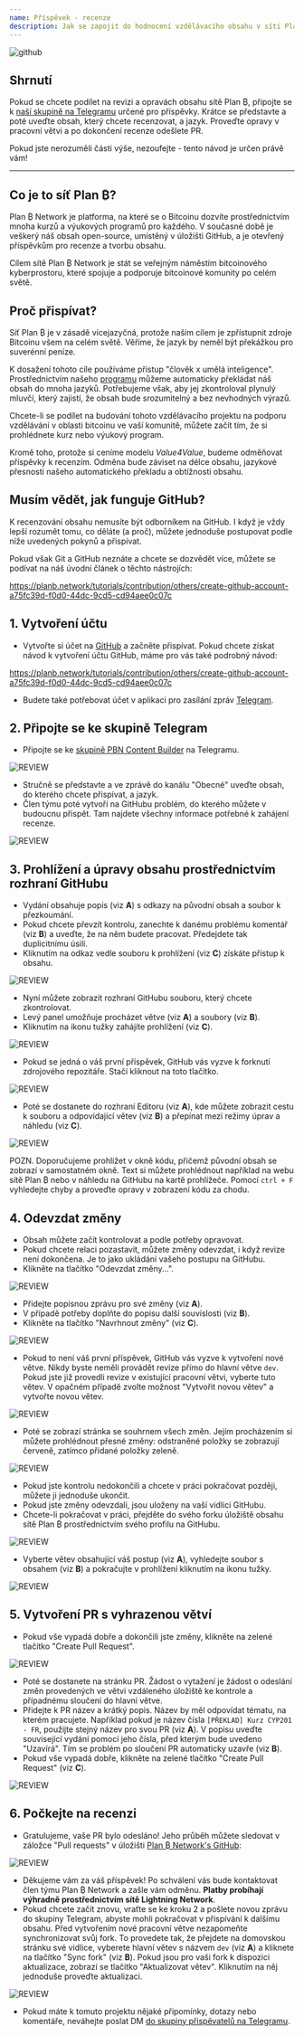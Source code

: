 ```yaml
---
name: Příspěvek - recenze
description: Jak se zapojit do hodnocení vzdělávacího obsahu v síti Plan ₿?
---
```

![github](assets/cover.webp)

## Shrnutí

Pokud se chcete podílet na revizi a opravách obsahu sítě Plan ₿, připojte se k [naší skupině na Telegramu](https://t.me/PlanBNetwork_ContentBuilder) určené pro příspěvky. Krátce se představte a poté uveďte obsah, který chcete recenzovat, a jazyk. Proveďte opravy v pracovní větvi a po dokončení recenze odešlete PR.

Pokud jste nerozuměli části výše, nezoufejte - tento návod je určen právě vám!

---
## Co je to síť Plan ₿?

Plan ₿ Network je platforma, na které se o Bitcoinu dozvíte prostřednictvím mnoha kurzů a výukových programů pro každého. V současné době je veškerý náš obsah open-source, umístěný v úložišti GitHub, a je otevřený příspěvkům pro recenze a tvorbu obsahu.

Cílem sítě Plan ₿ Network je stát se veřejným náměstím bitcoinového kyberprostoru, které spojuje a podporuje bitcoinové komunity po celém světě.

## Proč přispívat?

Síť Plan ₿ je v zásadě vícejazyčná, protože naším cílem je zpřístupnit zdroje Bitcoinu všem na celém světě. Věříme, že jazyk by neměl být překážkou pro suverénní peníze.

K dosažení tohoto cíle používáme přístup "člověk x umělá inteligence". Prostřednictvím našeho [programu](https://github.com/Asi0Flammeus/LLM-Translator) můžeme automaticky překládat náš obsah do mnoha jazyků. Potřebujeme však, aby jej zkontroloval plynulý mluvčí, který zajistí, že obsah bude srozumitelný a bez nevhodných výrazů.

Chcete-li se podílet na budování tohoto vzdělávacího projektu na podporu vzdělávání v oblasti bitcoinu ve vaší komunitě, můžete začít tím, že si prohlédnete kurz nebo výukový program.

Kromě toho, protože si ceníme modelu *Value4Value*, budeme odměňovat příspěvky k recenzím. Odměna bude záviset na délce obsahu, jazykové přesnosti našeho automatického překladu a obtížnosti obsahu.

## Musím vědět, jak funguje GitHub?

K recenzování obsahu nemusíte být odborníkem na GitHub. I když je vždy lepší rozumět tomu, co děláte (a proč), můžete jednoduše postupovat podle níže uvedených pokynů a přispívat.

Pokud však Git a GitHub neznáte a chcete se dozvědět více, můžete se podívat na náš úvodní článek o těchto nástrojích:

https://planb.network/tutorials/contribution/others/create-github-account-a75fc39d-f0d0-44dc-9cd5-cd94aee0c07c

## 1. Vytvoření účtu


- Vytvořte si účet na [GitHub](https://github.com/) a začněte přispívat. Pokud chcete získat návod k vytvoření účtu GitHub, máme pro vás také podrobný návod:

https://planb.network/tutorials/contribution/others/create-github-account-a75fc39d-f0d0-44dc-9cd5-cd94aee0c07c

- Budete také potřebovat účet v aplikaci pro zasílání zpráv [Telegram](https://telegram.org/).

## 2. Připojte se ke skupině Telegram


- Připojte se ke [skupině PBN Content Builder](https://t.me/PlanBNetwork_ContentBuilder) na Telegramu.

![REVIEW](assets/fr/01.webp)


- Stručně se představte a ve zprávě do kanálu "Obecné" uveďte obsah, do kterého chcete přispívat, a jazyk.
- Člen týmu poté vytvoří na GitHubu problém, do kterého můžete v budoucnu přispět. Tam najdete všechny informace potřebné k zahájení recenze.

![REVIEW](assets/fr/02.webp)

## 3. Prohlížení a úpravy obsahu prostřednictvím rozhraní GitHubu


- Vydání obsahuje popis (viz **A**) s odkazy na původní obsah a soubor k přezkoumání.
- Pokud chcete převzít kontrolu, zanechte k danému problému komentář (viz **B**) a uveďte, že na něm budete pracovat. Předejdete tak duplicitnímu úsilí.
- Kliknutím na odkaz vedle souboru k prohlížení (viz **C**) získáte přístup k obsahu.

![REVIEW](assets/fr/03.webp)


- Nyní můžete zobrazit rozhraní GitHubu souboru, který chcete zkontrolovat.
- Levý panel umožňuje procházet větve (viz **A**) a soubory (viz **B**).
- Kliknutím na ikonu tužky zahájíte prohlížení (viz **C**).

![REVIEW](assets/fr/04.webp)


- Pokud se jedná o váš první příspěvek, GitHub vás vyzve k forknutí zdrojového repozitáře. Stačí kliknout na toto tlačítko.

![REVIEW](assets/fr/05.webp)


- Poté se dostanete do rozhraní Editoru (viz **A**), kde můžete zobrazit cestu k souboru a odpovídající větev (viz **B**) a přepínat mezi režimy úprav a náhledu (viz **C**).

![REVIEW](assets/fr/06.webp)

POZN. Doporučujeme prohlížet v okně kódu, přičemž původní obsah se zobrazí v samostatném okně. Text si můžete prohlédnout například na webu sítě Plan ₿ nebo v náhledu na GitHubu na kartě prohlížeče. Pomocí `ctrl + F` vyhledejte chyby a proveďte opravy v zobrazení kódu za chodu.

## 4. Odevzdat změny


- Obsah můžete začít kontrolovat a podle potřeby opravovat.
- Pokud chcete relaci pozastavit, můžete změny odevzdat, i když revize není dokončena. Je to jako ukládání vašeho postupu na GitHubu.
- Klikněte na tlačítko "Odevzdat změny...".

![REVIEW](assets/fr/07.webp)


- Přidejte popisnou zprávu pro své změny (viz **A**).
- V případě potřeby doplňte do popisu další souvislosti (viz **B**).
- Klikněte na tlačítko "Navrhnout změny" (viz **C**).

![REVIEW](assets/fr/08.webp)


- Pokud to není váš první příspěvek, GitHub vás vyzve k vytvoření nové větve. Nikdy byste neměli provádět revize přímo do hlavní větve `dev`. Pokud jste již provedli revize v existující pracovní větvi, vyberte tuto větev. V opačném případě zvolte možnost "Vytvořit novou větev" a vytvořte novou větev.

![REVIEW](assets/fr/13.webp)


- Poté se zobrazí stránka se souhrnem všech změn. Jejím procházením si můžete prohlédnout přesné změny: odstraněné položky se zobrazují červeně, zatímco přidané položky zeleně.

![REVIEW](assets/fr/09.webp)


- Pokud jste kontrolu nedokončili a chcete v práci pokračovat později, můžete ji jednoduše ukončit.
- Pokud jste změny odevzdali, jsou uloženy na vaší vidlici GitHubu.
- Chcete-li pokračovat v práci, přejděte do svého forku úložiště obsahu sítě Plan ₿ prostřednictvím svého profilu na GitHubu.

![REVIEW](assets/fr/14.webp)


- Vyberte větev obsahující váš postup (viz **A**), vyhledejte soubor s obsahem (viz **B**) a pokračujte v prohlížení kliknutím na ikonu tužky.

![REVIEW](assets/fr/15.webp)

## 5. Vytvoření PR s vyhrazenou větví


- Pokud vše vypadá dobře a dokončili jste změny, klikněte na zelené tlačítko "Create Pull Request".

![REVIEW](assets/fr/10.webp)


- Poté se dostanete na stránku PR. Žádost o vytažení je žádost o odeslání změn provedených ve větvi vzdáleného úložiště ke kontrole a případnému sloučení do hlavní větve.
- Přidejte k PR název a krátký popis. Název by měl odpovídat tématu, na kterém pracujete. Například pokud je název čísla `[PŘEKLAD] Kurz CYP201 - FR`, použijte stejný název pro svou PR (viz **A**). V popisu uveďte související vydání pomocí jeho čísla, před kterým bude uvedeno "Uzavírá". Tím se problém po sloučení PR automaticky uzavře (viz **B**).
- Pokud vše vypadá dobře, klikněte na zelené tlačítko "Create Pull Request" (viz **C**).

![REVIEW](assets/fr/11.webp)

## 6. Počkejte na recenzi


- Gratulujeme, vaše PR bylo odesláno! Jeho průběh můžete sledovat v záložce "Pull requests" v úložišti [Plan ₿ Network's GitHub](https://github.com/PlanB-Network/bitcoin-educational-content/pulls):

![REVIEW](assets/fr/12.webp)


- Děkujeme vám za váš příspěvek! Po schválení vás bude kontaktovat člen týmu Plan ₿ Network a zašle vám odměnu. **Platby probíhají výhradně prostřednictvím sítě Lightning Network**.
- Pokud chcete začít znovu, vraťte se ke kroku 2 a pošlete novou zprávu do skupiny Telegram, abyste mohli pokračovat v přispívání k dalšímu obsahu. Před vytvořením nové pracovní větve nezapomeňte synchronizovat svůj fork. To provedete tak, že přejdete na domovskou stránku své vidlice, vyberete hlavní větev s názvem `dev` (viz **A**) a kliknete na tlačítko "Sync fork" (viz **B**). Pokud jsou pro vaši fork k dispozici aktualizace, zobrazí se tlačítko "Aktualizovat větev". Kliknutím na něj jednoduše proveďte aktualizaci.

![REVIEW](assets/fr/16.webp)


- Pokud máte k tomuto projektu nějaké připomínky, dotazy nebo komentáře, neváhejte poslat DM [do skupiny přispěvatelů na Telegramu](https://t.me/PlanBNetwork_ContentBuilder).
